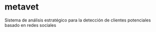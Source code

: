 # metavet
Sistema de análisis estratégico para la detección de clientes potenciales basado en redes sociales
